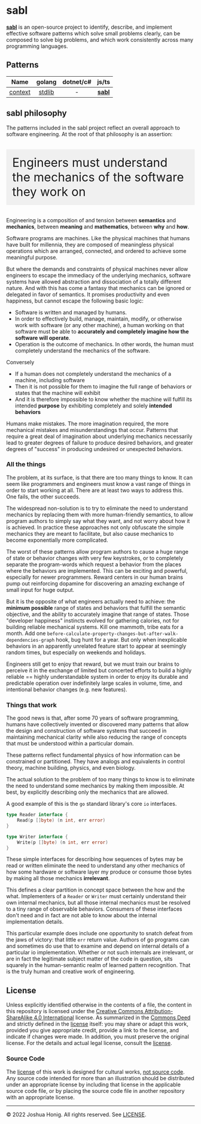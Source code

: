# sabl

[**sabl**](https://github.com/libsabl) is an open-source project to identify, describe, and implement effective software patterns which solve small problems clearly, can be composed to solve big problems, and which work consistently across many programming languages.

## Patterns

|Name|golang|dotnet/c#|js/ts|
|-|:-:|:-:|:-:|
|[context](./patterns/context.md)|[stdlib](https://pkg.go.dev/context)|-|[**sabl**](./packages/js.md)|

## sabl philosophy

The patterns included in the sabl project reflect an overall approach to software engineering. At the root of that philosophy is an assertion:

<div style="font-size: 2rem; margin-top: 1em; padding: 1rem; margin-bottom: 1em; background: rgba(125,125,125,.1)">Engineers must understand the mechanics of the software they work on</div>

Engineering is a composition of and tension between **semantics** and **mechanics**, between **meaning** and **mathematics**, between **why** and **how**.  

Software programs are machines. Like the physical machines that humans have built for millennia, they are composed of meaningless physical operations which are arranged, connected, and ordered to achieve some meaningful purpose.

But where the demands and constraints of physical machines never allow engineers to escape the immediacy of the underlying mechanics, software systems have allowed abstraction and dissociation of a totally different nature. And with this has come a fantasy that mechanics can be ignored or delegated in favor of semantics. It promises productivity and even happiness, but cannot escape the following basic logic:

- Software is written and managed by humans.
- In order to effectively build, manage, maintain, modify, or otherwise work with software (or any other machine), a human working on that software must be able to **accurately and completely imagine how the software will operate**.
- Operation is the outcome of mechanics. In other words, the human must completely understand the mechanics of the software.

Conversely

- If a human does not completely understand the mechanics of a machine, including software
- Then it is not possible for them to imagine the full range of behaviors or states that the machine will exhibit
- And it is therefore impossible to know whether the machine will fulfill its intended **purpose** by exhibiting completely and solely **intended behaviors**

Humans make mistakes. The more imagination required, the more mechanical mistakes and misunderstandings that occur. Patterns that require a great deal of imagination about underlying mechanics necessarily lead to greater degrees of failure to produce desired behaviors, and greater degrees of "success" in producing undesired or unexpected behaviors.

### All the things

The problem, at its surface, is that there are too many things to know. It can seem like programmers and engineers must know a vast range of things in order to start working at all. There are at least two ways to address this. One fails, the other succeeds.

The widespread non-solution is to try to eliminate the need to understand mechanics by replacing them with more human-friendly semantics, to allow program authors to simply say what they want, and not worry about how it is achieved. In practice these approaches not only obfuscate the simple mechanics they are meant to facilitate, but also cause mechanics to become exponentially more complicated.

The worst of these patterns allow program authors to cause a huge range of state or behavior changes with very few keystrokes, or to completely separate the program-words which request a behavior from the places where the behaviors are implemented. This can be exciting and powerful, especially for newer programmers. Reward centers in our human brains pump out reinforcing dopamine for discovering an amazing exchange of small input for huge output.

But it is the opposite of what engineers actually need to achieve: the **minimum possible** range of states and behaviors that fulfill the semantic objective, and the ability to accurately imagine that range of states. Those "developer happiness" instincts evolved for gathering calories, not for building reliable mechanical systems. Kill one mammoth, tribe eats for a month. Add one `before-calculate-property-changes-but-after-walk-dependencies-graph` hook, bug hunt for a year. But only when inexplicable behaviors in an apparently unrelated feature start to appear at seemingly random times, but especially on weekends and holidays.

Engineers still get to enjoy that reward, but we must train our brains to perceive it in the exchange of limited but concerted efforts to build a highly reliable == highly understandable system in order to enjoy its durable and predictable operation over indefinitely large scales in volume, time, and intentional behavior changes (e.g. new features).

### Things that work

The good news is that, after some 70 years of software programming, humans have collectively invented or discovered many patterns that allow the design and construction of software systems that succeed in maintaining mechanical clarity while also reducing the range of concepts that must be understood within a particular domain. 

These patterns reflect fundamental physics of how information can be constrained or partitioned. They have analogs and equivalents in control theory, machine building, physics, and even biology.
 
The actual solution to the problem of too many things to know is to eliminate the need to understand some mechanics by making them impossible. At best, by explicitly describing only the mechanics that are allowed.

A good example of this is the `go` standard library's core `io` interfaces.

```go
type Reader interface {
	Read(p []byte) (n int, err error)
}

type Writer interface {
	Write(p []byte) (n int, err error)
}
```

These simple interfaces for describing how sequences of bytes may be read or written eliminate the need to understand any other mechanics of how some hardware or software layer my produce or consume those bytes by making all those mechanics **irrelevant**. 

This defines a clear partition in concept space between the how and the what. Implementers of a `Reader` or `Writer` must certainly understand their own internal mechanics, but all those internal mechanics must be resolved to a tiny range of observable behaviors. Consumers of these interfaces don't need and in fact are not able to know about the internal implementation details.

This particular example does include one opportunity to snatch defeat from the jaws of victory: that little `err` return value. Authors of go programs can and sometimes do use that to examine and depend on internal details of a particular io implementation. Whether or not such internals are irrelevant, or are in fact the legitimate subject matter of the code in question, sits squarely in the human-semantic realm of learned pattern recognition. That is the truly human and creative work of engineering.

## License
Unless explicitly identified otherwise in the contents of a file, the content in this repository is licensed under the [Creative Commons Attribution-ShareAlike 4.0 International](https://creativecommons.org/licenses/by-sa/4.0/legalcode) license. As summarized in the [Commons Deed](https://creativecommons.org/licenses/by-sa/4.0/) and strictly defined in the [license](./LICENSE.md) itself: you may share or adapt this work, provided you give appropriate credit, provide a link to the license, and indicate if changes were made. In addition, you must preserve the original license. For the details and actual legal license, consult the [license](./LICENSE.md).

### Source Code
The [license](#license) of this work is designed for cultural works, [not source code](https://creativecommons.org/faq/#can-i-apply-a-creative-commons-license-to-software). Any source code intended for more than an illustration should be distributed under an appropriate license by including that license in the applicable source code file, or by placing the source code file in another repository with an appropriate license.


---
&copy; 2022 Joshua Honig. All rights reserved. See [LICENSE](../LICENSE.md).